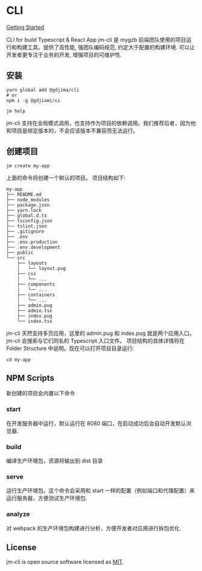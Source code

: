 # CLI

[Getting Started](https://carney520.github.io/jm-cli)

CLI for build Typescript & React App
jm-cli 是 mygzb 前端团队使用的项目运行和构建工具。提供了高性能, 强团队编码规范, 约定大于配置的构建环境. 可以让开发者更专注于业务的开发, 增强项目的可维护性.

## 安装

```shell
yarn global add @gdjima/cli
# or
npm i -g @gdjiami/ci

jm help
```

jm-cli 支持在全局模式调用，也支持作为项目的依赖调用。我们推荐后者，因为他和项目是绑定版本的，不会应该版本不兼容而无法运行。

## 创建项目

```shell
jm create my-app
```

上面的命令将创建一个默认的项目。 项目结构如下:

```
my-app
├── README.md
├── node_modules
├── package.json
├── yarn.lock
├── global.d.ts
├── tsconfig.json
├── tslint.json
├── .gitignore
├── .env
├── .env.production
├── .env.development
├── public
└── src
    ├── layouts
    |   └── layout.pug
    ├── css
    |   └── ...
    ├── components
    |   └── ...
    ├── containers
    |   └── ...
    ├── admin.pug
    ├── admin.tsx
    ├── index.pug
    └── index.tsx
```

jm-cli 天然支持多页应用，这里的 admin.pug 和 index.pug 就是两个应用入口。jm-cli 会搜索与它们同名的 Typescript 入口文件。 项目结构的具体详情将在 Folder Structure 中说明。现在可以打开项目目录运行:

```shell
cd my-app
```

## NPM Scripts

新创建的项目会内置以下命令

### start

在开发服务器中运行，默认运行在 8080 端口，在启动成功后会自动开发默认浏览器.

### build

编译生产环境包，资源将输出到 dist 目录

### serve

运行生产环境包。这个命令会采用和 start 一样的配置（例如端口和代理配置）来运行服务器，方便测试生产环境包.

### analyze

对 webpack 的生产环境包构建进行分析，方便开发者对应用进行拆包优化.

## License

jm-cli is open source software licensed as [MIT](LICENSE).

